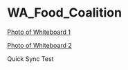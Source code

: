 WA_Food_Coalition
=================

[Photo of Whiteboard 1](https://dl.dropboxusercontent.com/u/223183/20131011_214046.jpg)

[Photo of Whiteboard 2](https://dl.dropboxusercontent.com/u/223183/20131011_214054.jpg)

Quick Sync Test